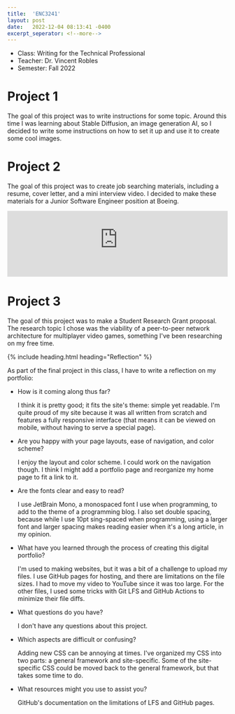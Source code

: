 ```yaml
---
title:  'ENC3241'
layout: post
date:   2022-12-04 08:13:41 -0400
excerpt_seperator: <!--more-->
---
```


- Class: Writing for the Technical Professional
- Teacher: Dr. Vincent Robles
- Semester: Fall 2022

<!--more-->

# Project 1

The goal of this project was to write instructions for some topic.
Around this time I was learning about Stable Diffusion, an image generation AI, so I decided to write some instructions on how to set it up and use it to create some cool images.

<object type="application/pdf" data="/assets/files/classes/enc3241/Project1-An_Introduction_to_Stable_Diffusion.pdf" style="width:100%;height:90vh;">
</object>

# Project 2

The goal of this project was to create job searching materials, including a resume, cover letter, and a mini interview video.
I decided to make these materials for a Junior Software Engineer position at Boeing.

<object type="application/pdf" data="/assets/files/classes/enc3241/Project2-Resume.pdf" style="width:100%;height:90vh;">
</object>

<object type="application/pdf" data="/assets/files/classes/enc3241/Project2-CoverLetter.pdf" style="width:100%;height:90vh;">
</object>

<z-frame>
    <iframe src="https://www.youtube-nocookie.com/embed/aW4W4mK4rDk" width="100%" title="YouTube video player" frameborder="0" allow="accelerometer; autoplay; clipboard-write; encrypted-media; gyroscope; picture-in-picture" allowfullscreen></iframe>
</z-frame>

# Project 3

The goal of this project was to make a Student Research Grant proposal.
The research topic I chose was the viability of a peer-to-peer network architecture for multiplayer video games, something I've been researching on my free time.

<object type="application/pdf" data="/assets/files/classes/enc3241/Project3-Proposal.pdf" style="width:100%;height:90vh;">
</object>

{% include heading.html heading="Reflection" %}

As part of the final project in this class, I have to write a reflection on my portfolio:

- How is it coming along thus far?
  
  I think it is pretty good; it fits the site's theme: simple yet readable.
  I'm quite proud of my site because it was all written from scratch and features a fully responsive interface (that means it can be viewed on mobile, without having to serve a special page).
- Are you happy with your page layouts, ease of navigation, and color scheme?
  
  I enjoy the layout and color scheme. I could work on the navigation though.
  I think I might add a portfolio page and reorganize my home page to fit a link to it.
- Are the fonts clear and easy to read?
  
  I use JetBrain Mono, a monospaced font I use when programming, to add to the theme of a programming blog.
  I also set double spacing, because while I use 10pt sing-spaced when programming, using a larger font and larger spacing makes reading easier when it's a long article, in my opinion.
- What have you learned through the process of creating this digital portfolio?
  
  I'm used to making websites, but it was a bit of a challenge to upload my files. I use GitHub pages for hosting, and there are limitations on the file sizes.
  I had to move my video to YouTube since it was too large. For the other files, I used some tricks with Git LFS and GitHub Actions to minimize their file diffs.
- What questions do you have?
  
  I don't have any questions about this project.
- Which aspects are difficult or confusing?
  
  Adding new CSS can be annoying at times. I've organized my CSS into two parts: a general framework and site-specific.
  Some of the site-specific CSS could be moved back to the general framework, but that takes some time to do.
- What resources might you use to assist you?
  
  GitHub's documentation on the limitations of LFS and GitHub pages.

